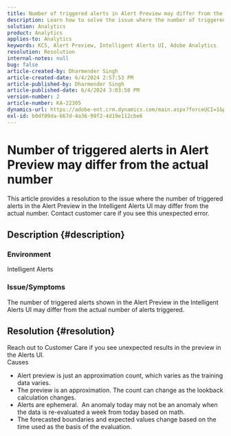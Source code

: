 ```yaml
---
title: Number of triggered alerts in Alert Preview may differ from the actual number
description: Learn how to solve the issue where the number of triggered alerts in the Alert Preview in the Intelligent Alerts UI may differ from the actual number.
solution: Analytics
product: Analytics
applies-to: Analytics
keywords: KCS, Alert Preview, Intelligent Alerts UI, Adobe Analytics
resolution: Resolution
internal-notes: null
bug: false
article-created-by: Dharmender Singh
article-created-date: 6/4/2024 2:57:53 PM
article-published-by: Dharmender Singh
article-published-date: 6/4/2024 3:03:50 PM
version-number: 2
article-number: KA-22305
dynamics-url: https://adobe-ent.crm.dynamics.com/main.aspx?forceUCI=1&pagetype=entityrecord&etn=knowledgearticle&id=452203cd-8222-ef11-840a-000d3a37816b
exl-id: b0df09da-667d-4a36-99f2-4d19e112cbe6
---
```

# Number of triggered alerts in Alert Preview may differ from the actual number


This article provides a resolution to the issue where the number of triggered alerts in the Alert Preview in the Intelligent Alerts UI may differ from the actual number. Contact customer care if you see this unexpected error.

## Description {#description}


### Environment

Intelligent Alerts



### <b>Issue/Symptoms</b>

The number of triggered alerts shown in the Alert Preview in the Intelligent Alerts UI may differ from the actual number of alerts triggered.






## Resolution {#resolution}


Reach out to Customer Care if you see unexpected results in the preview in the Alerts UI.
<br>Causes<br>
- Alert preview is just an approximation count, which varies as the training data varies.
- The preview is an approximation. The count can change as the lookback calculation changes.
- Alerts are ephemeral.  An anomaly today may not be an anomaly when the data is re-evaluated a week from today based on math.
- The forecasted boundaries and expected values change based on the time used as the basis of the evaluation.
